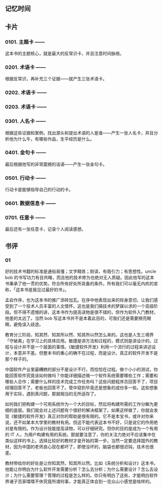 ## 记忆时间

## 卡片

### 0101. 主题卡 ——

这本书的主题核心，就是最大的反常识卡，并且注意时间脉络。

### 0201. 术语卡 ——

根据反常识，再补充三个证据——就产生三张术语卡。

### 0202. 术语卡 ——

### 0203. 术语卡 ——

### 0301. 人名卡 ——

根据这些证据和案例，找出源头和提出术语的人是谁——产生一张人名卡，并且分析他为什么牛，有哪些作品，生平经历是什么。

### 0401. 金句卡 ——

最后根据他写的非常震撼的话语——产生一张金句卡。

### 0501. 行动卡 ——

行动卡是能够指导自己的行动的卡。

### 0601. 数据信息卡 ——

### 0701. 任意卡 ——

最后还有一张任意卡，记录个人阅读感想。

## 书评

### 01

好的技术书籍的标准是通俗易懂；文字精炼；耐读，有吸引力；有思想性。uncle bob 的书写功力有目共睹，而且他的技术修为也绝对无人质疑。因此他写的这本书秉承了他一贯的优势。符合所有好处所具备的条件。所有我们可以毫无内疚的宣称，「这本书是我见过最好的书」。

孟岩作序，也为这本书的推广添砖加瓦。在序中他表现出来的轻身意切，让我们感受到了一个技术人员丰富的人文情怀。这也是我们搞技术的梦寐以求的一个高级阶段。但不得不遗憾的讲，这本书作为提高读物是很不错的，但作为软件入门教材，他差的太远了。当然 bob 写这本书并不是本着此目的，可我们还是需要擦亮眼睛，避免误入歧途。

教育分三阶段，知其然、知其所以然、知其所以然怎么来的。这也是人生三境界「守破离」在学习上的具体应用。敏捷是讲方法和过程的，模式则是讲设计的。过程与设计并不是一个层面的事情。《敏捷软件开发》利用一个流行的过程来讲述设计，本意并不差。但整本书的重心的确不在过程，而是设计。真正的软件开发不是那个样子的。

中国软件产业里最糟糕的部分不是设计不行，而恰恰在过程。做个小小的测试，你能回答软件究竟该如何做吗？你能详细描述做一个软件系统需要哪些工作；需要和哪些人合作；需要什么样的技术完成工作任务吗？这些问题程序员回答不了，项目经理回答不了，老板也回答不了。管中窥豹毕竟还是想象的成份多一些。这些想象用于实际，遇到真问题，那就相当的无所适存了。

如何我们把构建一个可用系统作为一个大的目标，然后将构建所需的工作分解为更细的底层。我们就会对上述问题有个很好的解决框架了。如果这样做了，你就会发现《敏捷的软件开发》真正对你的帮助是很有限的。它不是本宝书，或许对你来说，还不如某本大学里的教材有用。但这不能代表这本书不好，只是说它的作用绝对是有限的。作为设计技能提高读物，可以仔细研究。但你的目的是成为一个有用的 IT 人，为用户构建有用的系统。那就要注意了，你的关注力绝对不应该集中在类似这样的书上。选择比较好的教材才是开始的第一步。当然一定要选择国外的教材，因为中国的老师良心现在都坏了，即使没坏的，脑袋也都很迟钝，技术也很差。

教材带给你的好处是让你知其然，知其所以然。比如《系统分析和设计》这本书，他能让你明白为什么软件开发需要分析？怎么去分析；为什么需要设计？怎么去设计；为什么需要管理？管理的过程是怎么样的。你只有明白了这些，才能明白软件界诸子百家喋喋不休究竟所谓何事，才能真正体会到一览众山小感觉是啥样的。










